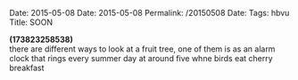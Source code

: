 Date: 2015-05-08
Date: 2015-05-08
Permalink: /20150508
Date: 
Tags: hbvu
Title: SOON
  
**(173823258538)**  
there are different ways to look at a fruit tree, one of them is as an alarm clock that rings every summer day at around five whne birds eat cherry breakfast
